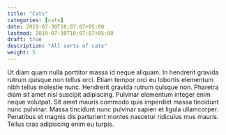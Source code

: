 ```yaml
---
title: "Cats"
categories: [cats]
date: 2019-07-30T10:07:07+05:00
lastmod: 2019-07-30T10:07:07+05:00
draft: true
description: "All sorts of cats"
weight: 5
---
```


Ut diam quam nulla porttitor massa id neque aliquam. In hendrerit gravida rutrum quisque non tellus orci. Etiam tempor orci eu lobortis elementum nibh tellus molestie nunc. Hendrerit gravida rutrum quisque non. Pharetra diam sit amet nisl suscipit adipiscing. Pulvinar elementum integer enim neque volutpat. Sit amet mauris commodo quis imperdiet massa tincidunt nunc pulvinar. Massa tincidunt nunc pulvinar sapien et ligula ullamcorper. Penatibus et magnis dis parturient montes nascetur ridiculus mus mauris. Tellus cras adipiscing enim eu turpis.
